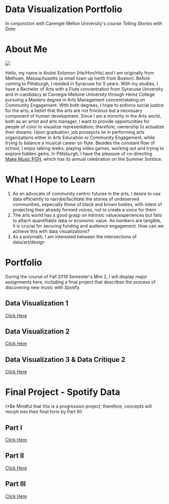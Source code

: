 # Data Visualization Portfolio
In conjunction with Carengie Mellon University's course *Telling Stories with Data*

# About Me
![](http://www.makemusicpittsburgh.org/wp-content/uploads/sites/15/2019/07/andre-e1562698139943-400x400.jpg)

Hello, my name is André Solomon (He/Him/His) and I am originally from Methuen, Massachusetts (a small town up north from Boston). Before coming to Pittsburgh, I resided in Syracuse for 5 years. With my studies, I have a Bachelor of Arts with a Flute concentration from Syracuse University and in-candidacy at Carnegie Mellone University through Heinz College pursuing a Masters degree in Arts Management concentratating on Community Engagement. With both degrees, I hope to enforce social justice for the arts; a belief that the arts are not frivolous but a necessary component of human development. Since I am a minority in the Arts world, both as an artist and arts manager, I want to provide opportunities for people of color to visualize representation; therefore, ownership to actualize their dreams. Upon graduation, job prosepcts lie in performing arts organizations either in Arts Education or Community Engagement, while trying to balance a musical career on flute. Besides the constant flow of school, I enjoy talking walks, playing video games, working out and trying to explore hidden gems. In Pittsburgh, I have the pleasure of co-directing [Make Music PGH](http://www.makemusicpittsburgh.org), which has its annual celebration on the Summer Solstice.

# What I Hope to Learn
1. As an advocate of community centric futures in the arts, I desire to use data efficiently to narrate/facilitate the stories of undeserved communities, especially those of black and brown bodies, with intent of projecting their already formed voices, not to create a voice for them
2. The arts world has a good grasp on intrinsic value/experiences but fails to attach quantifiable data or economic value. As numbers are tangible, it is crucial for securing funding and audience engagement. How can we achieve this with data visualizations?
3. As a polymath, I am interested between the intersections of data/art/design

# Portfolio 
During the course of Fall 2019 Semester's Mini 2, I will display major assignments here, including a final project that describes the process of discovering new music with Spotify.

## Data Visualization 1
[Click Here](/DataViz1.md)

## Data Visualization 2
[Click Here](/DataViz2.md)

## Data Visualization 3 & Data Critique 2
[Click Here](/DataViz3andDataCritique2.md)

# Final Project - Spotify Data 
(*Be Mindful that this is a progression project, therefore, concepts will morph into their final form by Part III)
## Part I
[Click Here](/FinalProjectPart1.md)
## Part II
[Click Here](/FinalProjectPart2.md)
## Part III
[Click Here](/FinalProjectPart3.md)
